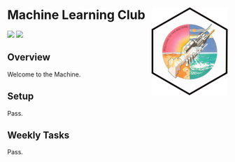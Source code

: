 # Machine Learning Club <a href='https://github.com/esteinig'><img src='docs/img/machine.png' align="right" height="200" /></a>

![](https://img.shields.io/badge/docs-nan-green.svg)
![](https://img.shields.io/badge/lifecycle-exp-orange.svg)

## Overview

Welcome to the Machine.

## Setup

Pass.

## Weekly Tasks

Pass.

